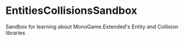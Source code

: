 # EntitiesCollisionsSandbox

Sandbox for learning about MonoGame.Extended's Entity and Collision libraries 